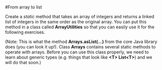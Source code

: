 #From array to list

Create a _static_ method that takes an array of integers and returns a 
linked list of integers in the same order as the original array. 
You can put this method in a class called **ArrayUtilities** so that you 
can easily use it for the following exercises. 

(Note: This is what the method **Arrays.asList(...)** from the core Java 
library does (you can look  it up!). Class **Arrays** contains several 
static methods to operate with arrays. Before you can use this 
class properly, we need to learn about generic types (e.g. things 
that look like **\<T> List\<T>**) and we will do that soon.)